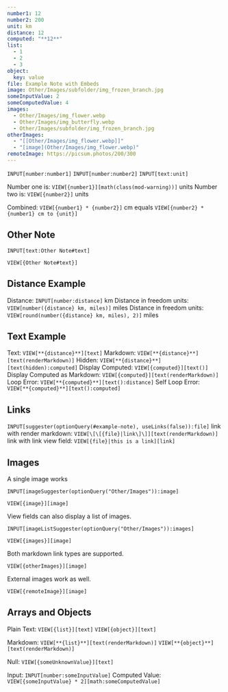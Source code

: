 ```yaml
---
number1: 12
number2: 200
unit: km
distance: 12
computed: "**12**"
list:
  - 1
  - 2
  - 3
object:
  key: value
file: Example Note with Embeds
image: Other/Images/subfolder/img_frozen_branch.jpg
someInputValue: 2
someComputedValue: 4
images:
  - Other/Images/img_flower.webp
  - Other/Images/img_butterfly.webp
  - Other/Images/subfolder/img_frozen_branch.jpg
otherImages:
  - "[[Other/Images/img_flower.webp]]"
  - "[image](Other/Images/img_flower.webp)"
remoteImage: https://picsum.photos/200/300
---
```


`INPUT[number:number1]`
`INPUT[number:number2]`
`INPUT[text:unit]`

Number one is: `VIEW[{number1}][math(class(mod-warning))]` units
Number two is: `VIEW[{number2}]` units

Combined: `VIEW[{number1} * {number2}]` cm equals `VIEW[{number2} * {number1} cm to {unit}]`

## Other Note

`INPUT[text:Other Note#text]`

`VIEW[{Other Note#text}]`

## Distance Example

Distance: `INPUT[number:distance]` km
Distance in freedom units: `VIEW[number({distance} km, miles)]` miles
Distance in freedom units: `VIEW[round(number({distance} km, miles), 2)]` miles

## Text Example

Text: `VIEW[**{distance}**][text]`
Markdown: `VIEW[**{distance}**][text(renderMarkdown)]`
Hidden: `VIEW[**{distance}**][text(hidden):computed]`
Display Computed: `VIEW[{computed}][text()]`
Display Computed as Markdown: `VIEW[{computed}][text(renderMarkdown)]`
Loop Error: `VIEW[**{computed}**][text():distance]`
Self Loop Error: `VIEW[**{computed}**][text():computed]`

## Links

`INPUT[suggester(optionQuery(#example-note), useLinks(false)):file]`
link with render markdown: `VIEW[\[\[{file}|link\]\]][text(renderMarkdown)]`
link with link view field: `VIEW[{file}|this is a link][link]`

## Images

A single image works

```meta-bind
INPUT[imageSuggester(optionQuery("Other/Images")):image]
```

`VIEW[{image}][image]`

View fields can also display a list of images.

```meta-bind
INPUT[imageListSuggester(optionQuery("Other/Images")):images]
```

`VIEW[{images}][image]`

Both markdown link types are supported.

`VIEW[{otherImages}][image]`

External images work as well.

`VIEW[{remoteImage}][image]`

## Arrays and Objects

Plain Text:
`VIEW[{list}][text]`
`VIEW[{object}][text]`

Markdown:
`VIEW[**{list}**][text(renderMarkdown)]`
`VIEW[**{object}**][text(renderMarkdown)]`

Null:
`VIEW[{someUnknownValue}][text]`

Input: `INPUT[number:someInputValue]`
Computed Value: `VIEW[{someInputValue} * 2][math:someComputedValue]`